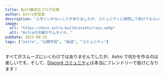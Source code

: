 ```yaml
---
title: 私の3番目のブログ記事
author: Astro学習者
description: "上手くいかないことがありましたが、コミュニティに質問して助けてもらいました！"
image:
  url: "https://docs.astro.build/assets/rays.webp"
  alt: "Astroの光線のサムネイル。"
pubDate: 2023-08-15
tags: ["astro", "公開学習", "後退", "コミュニティ"]
---
```


すべてがスムーズにいくわけではありませんでしたが、Astro で何かを作るのは楽しいです。そして、[Discord コミュニティ](https://astro.build/chat)は本当にフレンドリーで助けになります！
